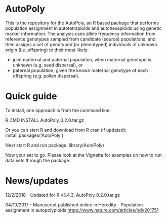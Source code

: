 # AutoPoly 

This is the repository for the AutoPoly, an R based package that performs population assignment in autotetraploids and autohexaploids using genetic marker information. The analysis uses allele frequency information from reference genotypes sampled from candidate (source) populations, and then assigns a set of genotyped (or phenotyped) individuals of unknown origin (i.e. offspring) to their most likely: 

* joint maternal and paternal population, when maternal genotype is unknown (e.g. seed dispersal), or 
* paternal population, given the known maternal genotype of each offspring (e.g. pollen dispersal).

# Quick guide

To install, one approach is from the command line:

  R CMD INSTALL AutoPoly_0.2.0.tar.gz

Or you can start R and download from R cran (if updated):
  install.packages('AutoPoly')

Next start R and run package:
  library(AutoPoly)

Now your set to go. Please look at the Vignette for examples on how to run data sets through the package.

# News/updates

12/2/2018 - Updated for R v3.4.3, AutoPoly_0.2.0.tar.gz

04/10/2017 - Manuscript published online in Heredity - Population assignment in autopolyploids
https://www.nature.com/articles/hdy201751



